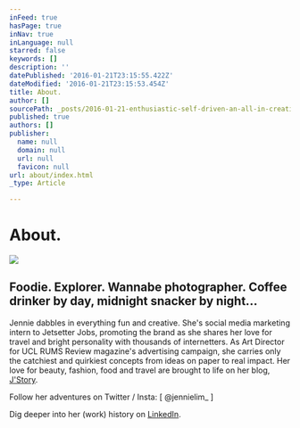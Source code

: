 ```yaml
---
inFeed: true
hasPage: true
inNav: true
inLanguage: null
starred: false
keywords: []
description: ''
datePublished: '2016-01-21T23:15:55.422Z'
dateModified: '2016-01-21T23:15:53.454Z'
title: About.
author: []
sourcePath: _posts/2016-01-21-enthusiastic-self-driven-an-all-in-creative-individual.md
published: true
authors: []
publisher:
  name: null
  domain: null
  url: null
  favicon: null
url: about/index.html
_type: Article

---
```

# About.
![](https://the-grid-user-content.s3-us-west-2.amazonaws.com/d008cc0f-3f66-47a5-9a3f-776b2c87e9e9.jpg)

## Foodie. Explorer. Wannabe photographer. Coffee drinker by day, midnight snacker by night...

Jennie dabbles in everything fun and creative. She's social media marketing intern to Jetsetter Jobs, promoting the brand as she shares her love for travel and bright personality with thousands of internetters. As Art Director for UCL RUMS Review magazine's advertising campaign, she carries only the catchiest and quirkiest concepts from ideas on paper to real impact. Her love for beauty, fashion, food and travel are brought to life on her blog, [J'Story][0].

Follow her adventures on Twitter / Insta: \[ @jennielim\_ \]

Dig deeper into her (work) history on [LinkedIn][1].

[0]: http://jenilim.wordpress.com/
[1]: https://uk.linkedin.com/in/jenilim